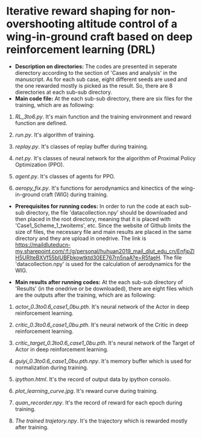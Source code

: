 # Iterative reward shaping for non-overshooting altitude control of a wing-in-ground craft based on deep reinforcement learning (DRL)
* **Description on directories:**  The codes are presented in seperate dierectory according to the section of 'Cases and analysis' in the manuscript. As for each sub case, eight different seeds are used and the one rewarded mostly is picked as the result. So, there are 8 dierectories at each sub-sub directory.
* **Main code file:** At the each sub-sub directory, there are six files for the training, which are as following:
1. *RL_3to6.py*. It's main function and the training environment and reward function are defined.

2. *run.py*. It's algorithm of training.

3. *replay.py*. It's classes of replay buffer during training.

4. *net.py*. It's classes of neural network for the algorithm of Proximal Policy Optimization (PPO).

5. *agent.py*. It's classes of agents for PPO.

6. *aeropy_fix.py*. It's functions for aerodynamics and kinectics of the wing-in-ground craft (WIG) during training.

* **Prerequisites for running codes:**  In order to run the code at each sub-sub directory, the file 'datacollection.npy' should be downloaded and then placed in the root directory, meaning that it is placed with 'Case1_Scheme_1_twoitems', etc. Since the website of Github limits the size of files, the necessary file and main results are placed in the same directory and they are upload in onedrive. The link is https://maildluteducn-my.sharepoint.com/:f:/g/personal/huhuan2019_mail_dlut_edu_cn/EnfjpZlH5URIteBXVf55bIUBFbkowtktd30EE767rn5naA?e=R5faeH. The file 'datacollection.npy' is used for the calculation of aerodynamics for the WIG.

* **Main results after running codes:** At the each sub-sub directory of 'Results' (in the onedrive or be downloaded), there are eight files which are the outputs after the training, which are as following:

1. *actor_0.3to0.6_case1_0bu.pth*. It's neural network of the Actor in deep reinforcement learning.

2. *critic_0.3to0.6_case1_0bu.pth*. It's neural network of the Critic in deep reinforcement learning.

3. *critic_target_0.3to0.6_case1_0bu.pth*. It's neural network of the Target of Actor in deep reinforcement learning.

4. *guiyi_0.3to0.6_case1_0bu.pth.npy*. It's memory buffer which is used for normalization during training.

5. *ipython.html*. It's the record of output data by ipython consolo.

6. *plot_learning_curve.jpg*. It's reward curve during training.

7. *quan_recorder.npy*. It's the record of reward for each epoch during training.

8. *The trained trajetory.npy*. It's the trajectory which is rewarded mostly after training.
